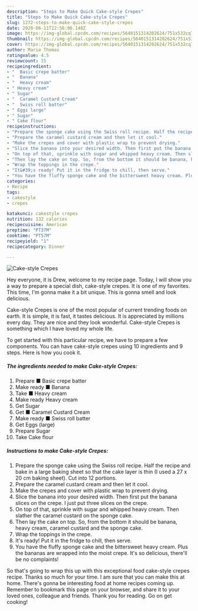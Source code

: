 ```yaml
---
description: "Steps to Make Quick Cake-style Crepes"
title: "Steps to Make Quick Cake-style Crepes"
slug: 1272-steps-to-make-quick-cake-style-crepes
date: 2020-06-11T22:56:06.148Z
image: https://img-global.cpcdn.com/recipes/5640151314202624/751x532cq70/cake-style-crepes-recipe-main-photo.jpg
thumbnail: https://img-global.cpcdn.com/recipes/5640151314202624/751x532cq70/cake-style-crepes-recipe-main-photo.jpg
cover: https://img-global.cpcdn.com/recipes/5640151314202624/751x532cq70/cake-style-crepes-recipe-main-photo.jpg
author: Mario Thomas
ratingvalue: 4.5
reviewcount: 15
recipeingredient:
- "  Basic crepe batter"
- "  Banana"
- "  Heavy cream"
- " Heavy cream"
- " Sugar"
- "  Caramel Custard Cream"
- "  Swiss roll batter"
- " Eggs large"
- " Sugar"
- " Cake flour"
recipeinstructions:
- "Prepare the sponge cake using the Swiss roll recipe. Half the recipe and bake in a large baking sheet so that the cake layer is thin (I used a 27 x 20 cm baking sheet). Cut into 12 portions."
- "Prepare the caramel custard cream and then let it cool."
- "Make the crepes and cover with plastic wrap to prevent drying."
- "Slice the banana into your desired width. Then first put the banana slices on the crepe. I just put three slices on the crepe."
- "On top of that, sprinkle with sugar and whipped heavy cream. Then slather the caramel custard on the sponge cake."
- "Then lay the cake on top. So, from the bottom it should be banana, heavy cream, caramel custard and the sponge cake."
- "Wrap the toppings in the crepe."
- "It&#39;s ready! Put it in the fridge to chill, then serve."
- "You have the fluffy sponge cake and the bittersweet heavy cream. Plus the bananas are wrapped into the moist crepe. It&#39;s so delicious, there&#39;ll be no complaints!"
categories:
- Recipe
tags:
- cakestyle
- crepes

katakunci: cakestyle crepes 
nutrition: 132 calories
recipecuisine: American
preptime: "PT37M"
cooktime: "PT57M"
recipeyield: "1"
recipecategory: Dinner

---
```



![Cake-style Crepes](https://img-global.cpcdn.com/recipes/5640151314202624/751x532cq70/cake-style-crepes-recipe-main-photo.jpg)

Hey everyone, it is Drew, welcome to my recipe page. Today, I will show you a way to prepare a special dish, cake-style crepes. It is one of my favorites. This time, I'm gonna make it a bit unique. This is gonna smell and look delicious.



Cake-style Crepes is one of the most popular of current trending foods on earth. It is simple, it is fast, it tastes delicious. It is appreciated by millions every day. They are nice and they look wonderful. Cake-style Crepes is something which I have loved my whole life.


To get started with this particular recipe, we have to prepare a few components. You can have cake-style crepes using 10 ingredients and 9 steps. Here is how you cook it.

<!--inarticleads1-->

##### The ingredients needed to make Cake-style Crepes:

1. Prepare  ■ Basic crepe batter
1. Make ready  ■ Banana
1. Take  ■ Heavy cream
1. Make ready  Heavy cream
1. Get  Sugar
1. Get  ■ Caramel Custard Cream
1. Make ready  ■ Swiss roll batter
1. Get  Eggs (large)
1. Prepare  Sugar
1. Take  Cake flour




<!--inarticleads2-->

##### Instructions to make Cake-style Crepes:

1. Prepare the sponge cake using the Swiss roll recipe. Half the recipe and bake in a large baking sheet so that the cake layer is thin (I used a 27 x 20 cm baking sheet). Cut into 12 portions.
1. Prepare the caramel custard cream and then let it cool.
1. Make the crepes and cover with plastic wrap to prevent drying.
1. Slice the banana into your desired width. Then first put the banana slices on the crepe. I just put three slices on the crepe.
1. On top of that, sprinkle with sugar and whipped heavy cream. Then slather the caramel custard on the sponge cake.
1. Then lay the cake on top. So, from the bottom it should be banana, heavy cream, caramel custard and the sponge cake.
1. Wrap the toppings in the crepe.
1. It&#39;s ready! Put it in the fridge to chill, then serve.
1. You have the fluffy sponge cake and the bittersweet heavy cream. Plus the bananas are wrapped into the moist crepe. It&#39;s so delicious, there&#39;ll be no complaints!




So that's going to wrap this up with this exceptional food cake-style crepes recipe. Thanks so much for your time. I am sure that you can make this at home. There's gonna be interesting food at home recipes coming up. Remember to bookmark this page on your browser, and share it to your loved ones, colleague and friends. Thank you for reading. Go on get cooking!
